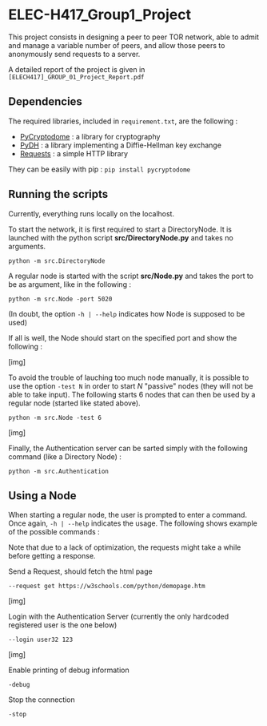 # ELEC-H417_Group1_Project  
  
This project consists in designing a peer to peer TOR network, able to admit and manage a variable number of peers, and allow those peers to anonymously send requests to a server.  

A detailed report of the project is given in `[ELECH417]_GROUP_01_Project_Report.pdf`

## Dependencies

The required libraries, included in `requirement.txt`, are the following :

- [PyCryptodome](https://pycryptodome.readthedocs.io/en/latest/#) : a library for cryptography
- [PyDH](https://pypi.org/project/pyDH/) : a library implementing a Diffie-Hellman key exchange
- [Requests](https://requests.readthedocs.io/en/latest/) : a simple HTTP library

They can be easily with pip :  `pip install pycryptodome `  

## Running the scripts

Currently, everything runs locally on the localhost. 

To start the network, it is first required to start a DirectoryNode. It is launched with the python script **src/DirectoryNode.py** and takes no arguments.

```
python -m src.DirectoryNode
```

A regular node is started with the script **src/Node.py** and takes the port to be as argument, like in the following :

```
python -m src.Node -port 5020
```

(In doubt, the option `-h | --help` indicates how Node is supposed to be used)

If all is well, the Node should start on the specified port and show the following : 

[img]

To avoid the trouble of lauching too much node manually, it is possible to use the option `-test N` in order to start *N* "passive" nodes (they will not be able to take input). The following starts 6 nodes that can then be used by a regular node (started like stated above).

```
python -m src.Node -test 6
```

[img]

Finally, the Authentication server can be sarted simply with the following command (like a Directory Node) :

```
python -m src.Authentication
```

## Using a Node

When starting a regular node, the user is prompted to enter a command. Once again, `-h | --help` indicates the usage. The following shows example of the possible commands :

Note that due to a lack of optimization, the requests might take a while before getting a response.

Send a Request, should fetch the html page
```
--request get https://w3schools.com/python/demopage.htm
```

[img]

Login with the Authentication Server (currently the only hardcoded registered user is the one below)
```
--login user32 123
```

[img]

Enable printing of debug information
```
-debug
```

Stop the connection
```
-stop
```